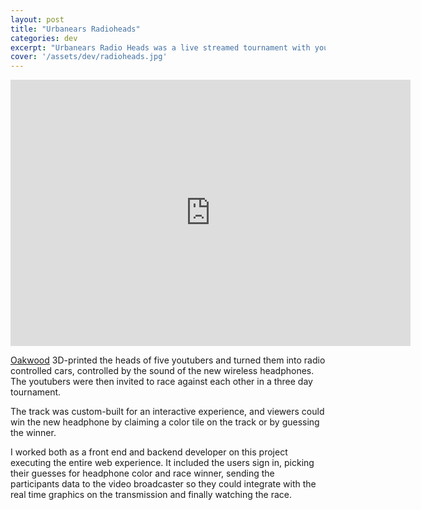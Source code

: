 ```yaml
---
layout: post
title: "Urbanears Radioheads"
categories: dev
excerpt: "Urbanears Radio Heads was a live streamed tournament with youtubers racing each other with radio controlled heads to dramatize the freedom of wireless listening."
cover: '/assets/dev/radioheads.jpg'
---
```


<iframe src="https://player.vimeo.com/video/153515494" width="640" height="426" frameborder="0" allowfullscreen></iframe>

[Oakwood](http://oakwood.se/) 3D-printed the heads of five youtubers and turned them into radio controlled cars, controlled by the sound of the new wireless headphones. The youtubers were then invited to race against each other in a three day tournament.

The track was custom-built for an interactive experience, and viewers could win the new headphone by claiming a color tile on the track or by guessing the winner.

I worked both as a front end and backend developer on this project executing the entire web experience. It included the users sign in, picking their guesses for headphone color and race winner, sending the participants data to the video broadcaster so they could integrate with the real time graphics on the transmission and finally watching the race.
